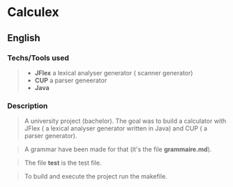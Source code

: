 # Calculex

## English 


### Techs/Tools used
>- **JFlex** a lexical analyser generator ( scanner generator)
>- **CUP** a parser geneerator
>- **Java**

### Description
> A university project (bachelor).
The goal was to build a calculator with JFlex ( a lexical analyser generator written in Java) and CUP ( a parser generator).

>A grammar have been made for that (it's the file **grammaire.md**).

> The file **test** is the test file.

> To build and execute the project run the makefile.
